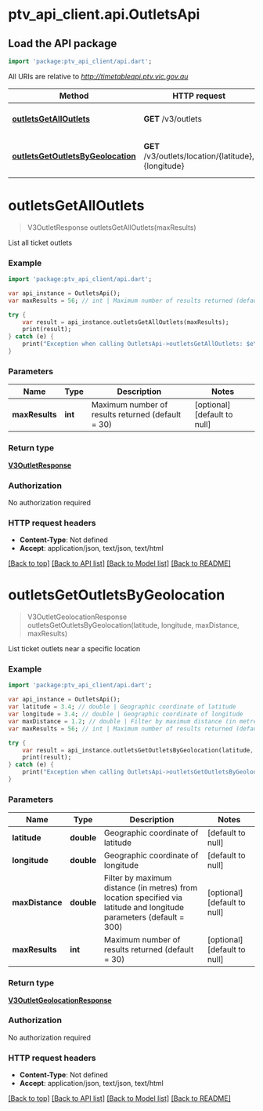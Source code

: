 # ptv_api_client.api.OutletsApi

## Load the API package
```dart
import 'package:ptv_api_client/api.dart';
```

All URIs are relative to *http://timetableapi.ptv.vic.gov.au*

Method | HTTP request | Description
------------- | ------------- | -------------
[**outletsGetAllOutlets**](OutletsApi.md#outletsGetAllOutlets) | **GET** /v3/outlets | List all ticket outlets
[**outletsGetOutletsByGeolocation**](OutletsApi.md#outletsGetOutletsByGeolocation) | **GET** /v3/outlets/location/{latitude},{longitude} | List ticket outlets near a specific location


# **outletsGetAllOutlets**
> V3OutletResponse outletsGetAllOutlets(maxResults)

List all ticket outlets

### Example 
```dart
import 'package:ptv_api_client/api.dart';

var api_instance = OutletsApi();
var maxResults = 56; // int | Maximum number of results returned (default = 30)

try { 
    var result = api_instance.outletsGetAllOutlets(maxResults);
    print(result);
} catch (e) {
    print("Exception when calling OutletsApi->outletsGetAllOutlets: $e\n");
}
```

### Parameters

Name | Type | Description  | Notes
------------- | ------------- | ------------- | -------------
 **maxResults** | **int**| Maximum number of results returned (default &#x3D; 30) | [optional] [default to null]

### Return type

[**V3OutletResponse**](V3OutletResponse.md)

### Authorization

No authorization required

### HTTP request headers

 - **Content-Type**: Not defined
 - **Accept**: application/json, text/json, text/html

[[Back to top]](#) [[Back to API list]](../README.md#documentation-for-api-endpoints) [[Back to Model list]](../README.md#documentation-for-models) [[Back to README]](../README.md)

# **outletsGetOutletsByGeolocation**
> V3OutletGeolocationResponse outletsGetOutletsByGeolocation(latitude, longitude, maxDistance, maxResults)

List ticket outlets near a specific location

### Example 
```dart
import 'package:ptv_api_client/api.dart';

var api_instance = OutletsApi();
var latitude = 3.4; // double | Geographic coordinate of latitude
var longitude = 3.4; // double | Geographic coordinate of longitude
var maxDistance = 1.2; // double | Filter by maximum distance (in metres) from location specified via latitude and longitude parameters (default = 300)
var maxResults = 56; // int | Maximum number of results returned (default = 30)

try { 
    var result = api_instance.outletsGetOutletsByGeolocation(latitude, longitude, maxDistance, maxResults);
    print(result);
} catch (e) {
    print("Exception when calling OutletsApi->outletsGetOutletsByGeolocation: $e\n");
}
```

### Parameters

Name | Type | Description  | Notes
------------- | ------------- | ------------- | -------------
 **latitude** | **double**| Geographic coordinate of latitude | [default to null]
 **longitude** | **double**| Geographic coordinate of longitude | [default to null]
 **maxDistance** | **double**| Filter by maximum distance (in metres) from location specified via latitude and longitude parameters (default &#x3D; 300) | [optional] [default to null]
 **maxResults** | **int**| Maximum number of results returned (default &#x3D; 30) | [optional] [default to null]

### Return type

[**V3OutletGeolocationResponse**](V3OutletGeolocationResponse.md)

### Authorization

No authorization required

### HTTP request headers

 - **Content-Type**: Not defined
 - **Accept**: application/json, text/json, text/html

[[Back to top]](#) [[Back to API list]](../README.md#documentation-for-api-endpoints) [[Back to Model list]](../README.md#documentation-for-models) [[Back to README]](../README.md)

